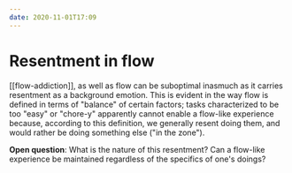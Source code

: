 ```yaml
---
date: 2020-11-01T17:09
---
```


# Resentment in flow

[[flow-addiction]], as well as flow can be suboptimal inasmuch as it carries resentment as a background emotion. This is evident in the way flow is defined in terms of "balance" of certain factors; tasks characterized to be too "easy" or "chore-y" apparently cannot enable a flow-like experience because, according to this definition, we generally resent doing them, and would rather be doing something else ("in the zone").

**Open question**: What is the nature of this resentment? Can a flow-like experience be maintained regardless of the specifics of one's doings?